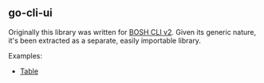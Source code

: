 ## go-cli-ui

Originally this library was written for [BOSH CLI v2](http://bosh.io/docs/cli-v2.html). Given its generic nature, it's been extracted as a separate, easily importable library.

Examples:

- [Table](examples/table.go)
